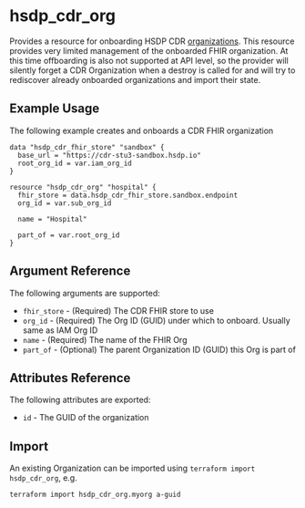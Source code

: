 # hsdp_cdr_org
Provides a resource for onboarding HSDP CDR [organizations](https://www.hsdp.io/documentation/clinical-data-repository/stu3/getting-started/ehr).
This resource provides very limited management of the onboarded FHIR organization. At this time offboarding is also
not supported at API level, so the provider will silently forget a CDR Organization when a destroy is called for and will try to 
rediscover already onboarded organizations and import their state.

## Example Usage

The following example creates and onboards a CDR FHIR organization

```hcl
data "hsdp_cdr_fhir_store" "sandbox" {
  base_url = "https://cdr-stu3-sandbox.hsdp.io"
  root_org_id = var.iam_org_id
}

resource "hsdp_cdr_org" "hospital" {
  fhir_store = data.hsdp_cdr_fhir_store.sandbox.endpoint
  org_id = var.sub_org_id

  name = "Hospital"
  
  part_of = var.root_org_id
}
```

## Argument Reference

The following arguments are supported:

* `fhir_store` - (Required) The CDR FHIR store to use
* `org_id` - (Required) The Org ID (GUID) under which to onboard. Usually same as IAM Org ID
* `name` - (Required) The name of the FHIR Org
* `part_of` - (Optional) The parent Organization ID (GUID) this Org is part of

## Attributes Reference

The following attributes are exported:

* `id` - The GUID of the organization

## Import

An existing Organization can be imported using `terraform import hsdp_cdr_org`, e.g.

```bash
terraform import hsdp_cdr_org.myorg a-guid
```
